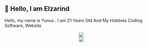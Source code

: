 ## 🎉 Hello, I am Elzarind
Hello, my name is Yunus . I am 21 Years Old And My Hobbies Coding Software, Website

<div align="center">
    <img src="https://komarev.com/ghpvc/?username=Elzarindxd&color=dc143c"/>
</div>

<div align="center">
    <a href="https://discord.com/users/1012870943791661107" title="Discord Profile"><img src="https://lanyard-profile-readme.vercel.app/api/1012870943791661107/"></a>
</div>
